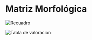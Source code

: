 # Matriz Morfológica

![Recuadro](../Imagenes/matriz_morfologica.png)


![Tabla de valoracion](../Imagenes/tabla_valoracion.png)

